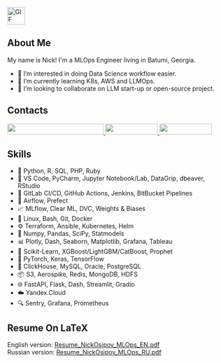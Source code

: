 <img src="https://media.giphy.com/media/QynPOjBgLR5Ryg1qKJ/giphy.gif" alt="GIF" width="40" height="40">

## About Me

My name is Nick! 
I'm a MLOps Engineer living in Batumi, Georgia.

- 🧲 I’m interested in doing Data Science workflow easier.
- 🚬 I’m currently learning K8s, AWS and LLMOps.
- 👀 I’m looking to collaborate on LLM start-up or open-source project.

## Contacts

<a href="mailto:nick.osipov.91@gmail.com">
    <img src="https://img.shields.io/badge/-nick.osipov.91%40gmail.com-D14836?style=flat&logo=Gmail&logoColor=white" width="220" height="25"/>
</a>
<a href="https://t.me/NickOsipov">
    <img src="https://img.shields.io/badge/-@NickOsipov-1877F2?style=flat&logo=Telegram&logoColor=white" width="120" height="25"/>
</a>
<a href="https://www.linkedin.com/in/nickosipov/">
    <img src="https://img.shields.io/badge/-Nick_Osipov-0A66C2?style=flat&logo=Linkedin&logoColor=white" width="120" height="25"/>
</a>

## Skills
- 🐍 Python, R, SQL, PHP, Ruby
- 🔧 VS Code, PyCharm, Jupyter Notebook/Lab, DataGrip, dbeaver, RStudio
- 🔄 GitLab CI/CD, GitHub Actions, Jenkins, BitBucket Pipelines
- 🐙 Airflow, Prefect
- 📈 MLflow, Clear ML, DVC, Weights & Biases
- 🐧 Linux, Bash, Git, Docker
- ⚙️ Terraform, Ansible, Kubernetes, Helm
- 🧮 Numpy, Pandas, SciPy, Statmodels
- 📊 Plotly, Dash, Seaborn, Matplotlib, Grafana, Tableau
- 🤖 Scikit-Learn, XGBoost/LightGBM/CatBoost, Prophet
- 🧠 PyTorch, Keras, TensorFlow
- 💾 ClickHouse, MySQL, Oracle, PostgreSQL
- 📦 S3, Aerospike, Redis, MongoDB, HDFS
- 🌐 FastAPI, Flask, Dash, Streamlit, Gradio
- ☁️ Yandex.Cloud
- 🔍 Sentry, Grafana, Prometheus

## Resume On LaTeX

English version: [Resume_NickOsipov_MLOps_EN.pdf](https://github.com/NickOsipov/resume/blob/main/Resume_OsipovNO_MLOps_EN.pdf)  
Russian version: [Resume_NickOsipov_MLOps_RU.pdf](https://github.com/NickOsipov/resume/blob/main/Resume_OsipovNO_MLOps_RU.pdf)
  
<!---
NickOsipov/NickOsipov is a ✨ special ✨ repository because its `README.md` (this file) appears on your GitHub profile.
You can click the Preview link to take a look at your changes.
--->
